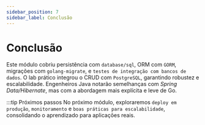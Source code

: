 ```yaml
---
sidebar_position: 7
sidebar_label: Conclusão
---
```


# Conclusão

Este módulo cobriu persistência com `database/sql`, ORM com `GORM`, migrações com `golang-migrate`, e `testes de integração com bancos de dados`. O lab prático integrou o CRUD com `PostgreSQL`, garantindo robustez e escalabilidade. Engenheiros Java notarão semelhanças com _Spring Data/Hibernate_, mas com a abordagem mais explícita e leve de Go.

:::tip Próximos passos
No próximo módulo, exploraremos `deploy em produção`, `monitoramento` e `boas práticas para escalabilidade`, consolidando o aprendizado para aplicações reais.
